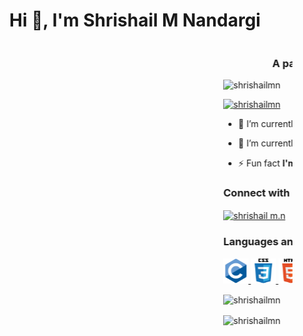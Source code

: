 <marque><h1 align="center">Hi 👋, I'm Shrishail M Nandargi</h1><marquee>
<h3 align="center">A passionate software developer from India</h3>

<p align="left"> <img src="https://komarev.com/ghpvc/?username=shrishailmn&label=Profile%20views&color=0e75b6&style=flat" alt="shrishailmn" /> </p>

<p align="left"> <a href="https://github.com/ryo-ma/github-profile-trophy"><img src="https://github-profile-trophy.vercel.app/?username=shrishailmn" alt="shrishailmn" /></a> </p>

- 🔭 I’m currently working on **developing new solutions for specific industry/sector, with a passion for specific aspect or challenge.**

- 🌱 I’m currently learning **and expanding my skills every day to become a proficient developer and contribute meaningfully to innovative projects.**

- ⚡ Fun fact **I'm a content creator at heart and enjoy crafting engaging stories through videos, articles, and social media posts!**

<h3 align="left">Connect with me:</h3>
<p align="left">
<a href="www.linkedin.com/in/shrishail-m-n-4b3997270" target="blank"><img align="center" src="https://raw.githubusercontent.com/rahuldkjain/github-profile-readme-generator/master/src/images/icons/Social/linked-in-alt.svg" alt="shrishail m.n" height="30" width="40" /></a>
</p>

<h3 align="left">Languages and Tools:</h3>
<p align="left"> <a href="https://www.cprogramming.com/" target="_blank" rel="noreferrer"> <img src="https://raw.githubusercontent.com/devicons/devicon/master/icons/c/c-original.svg" alt="c" width="40" height="40"/> </a> <a href="https://www.w3schools.com/css/" target="_blank" rel="noreferrer"> <img src="https://raw.githubusercontent.com/devicons/devicon/master/icons/css3/css3-original-wordmark.svg" alt="css3" width="40" height="40"/> </a> <a href="https://www.w3.org/html/" target="_blank" rel="noreferrer"> <img src="https://raw.githubusercontent.com/devicons/devicon/master/icons/html5/html5-original-wordmark.svg" alt="html5" width="40" height="40"/> </a> <a href="https://www.mysql.com/" target="_blank" rel="noreferrer"> <img src="https://raw.githubusercontent.com/devicons/devicon/master/icons/mysql/mysql-original-wordmark.svg" alt="mysql" width="40" height="40"/> </a> <a href="https://www.python.org" target="_blank" rel="noreferrer"> <img src="https://raw.githubusercontent.com/devicons/devicon/master/icons/python/python-original.svg" alt="python" width="40" height="40"/> </a> </p>

<p><img align="center" src="https://github-readme-stats.vercel.app/api/top-langs?username=shrishailmn&show_icons=true&locale=en&layout=compact" alt="shrishailmn" /></p>

<p><img align="center" src="https://github-readme-streak-stats.herokuapp.com/?user=shrishailmn&" alt="shrishailmn" /></p>
